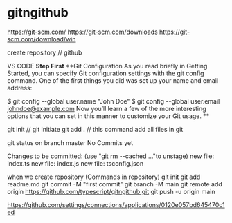 # gitngithub

https://git-scm.com/
https://git-scm.com/downloads
https://git-scm.com/download/win

create repository // github

VS CODE
**Step First**
**Git Configuration
As you read briefly in Getting Started, you can specify Git configuration settings with the git config command. One of the first things you did was set up your name and email address:

$ git config --global user.name "John Doe"
$ git config --global user.email johndoe@example.com
Now you’ll learn a few of the more interesting options that you can set in this manner to customize your Git usage.
**


git init // git initiate
git add . // this command add all files in git

git status
on branch master
No Commits yet

Changes to be committed:
(use "git rm --cached <file>..."to unstage)
new file: index.ts
new file: index.js
new file: tsconfig.json

when we create repository (Commands in repository)
git init
git add readme.md
git commit -M "first commit"
git branch -M main
git remote add origin https://github.com/typescript/gitngithub.git
git push -u origin main





























https://github.com/settings/connections/applications/0120e057bd645470c1ed
